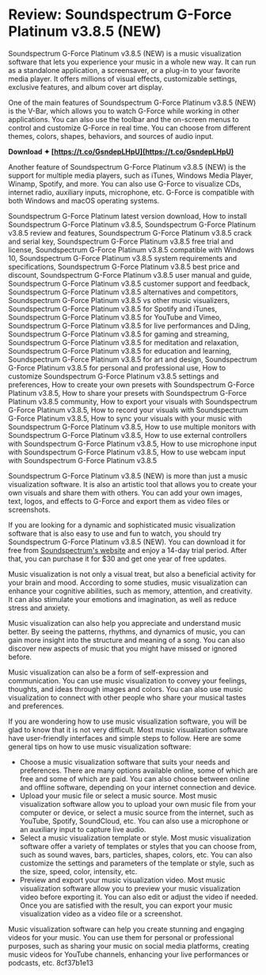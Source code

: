 
 
# Review: Soundspectrum G-Force Platinum v3.8.5 (NEW)
 
Soundspectrum G-Force Platinum v3.8.5 (NEW) is a music visualization software that lets you experience your music in a whole new way. It can run as a standalone application, a screensaver, or a plug-in to your favorite media player. It offers millions of visual effects, customizable settings, exclusive features, and album cover art display.
 
One of the main features of Soundspectrum G-Force Platinum v3.8.5 (NEW) is the V-Bar, which allows you to watch G-Force while working in other applications. You can also use the toolbar and the on-screen menus to control and customize G-Force in real time. You can choose from different themes, colors, shapes, behaviors, and sources of audio input.
 
**Download ✦ [https://t.co/GsndepLHpU](https://t.co/GsndepLHpU)**


 
Another feature of Soundspectrum G-Force Platinum v3.8.5 (NEW) is the support for multiple media players, such as iTunes, Windows Media Player, Winamp, Spotify, and more. You can also use G-Force to visualize CDs, internet radio, auxiliary inputs, microphone, etc. G-Force is compatible with both Windows and macOS operating systems.
 
Soundspectrum G-Force Platinum latest version download,  How to install Soundspectrum G-Force Platinum v3.8.5,  Soundspectrum G-Force Platinum v3.8.5 review and features,  Soundspectrum G-Force Platinum v3.8.5 crack and serial key,  Soundspectrum G-Force Platinum v3.8.5 free trial and license,  Soundspectrum G-Force Platinum v3.8.5 compatible with Windows 10,  Soundspectrum G-Force Platinum v3.8.5 system requirements and specifications,  Soundspectrum G-Force Platinum v3.8.5 best price and discount,  Soundspectrum G-Force Platinum v3.8.5 user manual and guide,  Soundspectrum G-Force Platinum v3.8.5 customer support and feedback,  Soundspectrum G-Force Platinum v3.8.5 alternatives and competitors,  Soundspectrum G-Force Platinum v3.8.5 vs other music visualizers,  Soundspectrum G-Force Platinum v3.8.5 for Spotify and iTunes,  Soundspectrum G-Force Platinum v3.8.5 for YouTube and Vimeo,  Soundspectrum G-Force Platinum v3.8.5 for live performances and DJing,  Soundspectrum G-Force Platinum v3.8.5 for gaming and streaming,  Soundspectrum G-Force Platinum v3.8.5 for meditation and relaxation,  Soundspectrum G-Force Platinum v3.8.5 for education and learning,  Soundspectrum G-Force Platinum v3.8.5 for art and design,  Soundspectrum G-Force Platinum v3.8.5 for personal and professional use,  How to customize Soundspectrum G-Force Platinum v3.8.5 settings and preferences,  How to create your own presets with Soundspectrum G-Force Platinum v3.8.5,  How to share your presets with Soundspectrum G-Force Platinum v3.8.5 community,  How to export your visuals with Soundspectrum G-Force Platinum v3.8.5,  How to record your visuals with Soundspectrum G-Force Platinum v3.8.5,  How to sync your visuals with your music with Soundspectrum G-Force Platinum v3.8.5,  How to use multiple monitors with Soundspectrum G-Force Platinum v3.8.5,  How to use external controllers with Soundspectrum G-Force Platinum v3.8.5,  How to use microphone input with Soundspectrum G-Force Platinum v3.8.5,  How to use webcam input with Soundspectrum G-Force Platinum v3.8.5
 
Soundspectrum G-Force Platinum v3.8.5 (NEW) is more than just a music visualization software. It is also an artistic tool that allows you to create your own visuals and share them with others. You can add your own images, text, logos, and effects to G-Force and export them as video files or screenshots.
 
If you are looking for a dynamic and sophisticated music visualization software that is also easy to use and fun to watch, you should try Soundspectrum G-Force Platinum v3.8.5 (NEW). You can download it for free from [Soundspectrum's website](https://www.soundspectrum.com/g-force/) and enjoy a 14-day trial period. After that, you can purchase it for $30 and get one year of free updates.
  
Music visualization is not only a visual treat, but also a beneficial activity for your brain and mood. According to some studies, music visualization can enhance your cognitive abilities, such as memory, attention, and creativity. It can also stimulate your emotions and imagination, as well as reduce stress and anxiety.
 
Music visualization can also help you appreciate and understand music better. By seeing the patterns, rhythms, and dynamics of music, you can gain more insight into the structure and meaning of a song. You can also discover new aspects of music that you might have missed or ignored before.
 
Music visualization can also be a form of self-expression and communication. You can use music visualization to convey your feelings, thoughts, and ideas through images and colors. You can also use music visualization to connect with other people who share your musical tastes and preferences.
  
If you are wondering how to use music visualization software, you will be glad to know that it is not very difficult. Most music visualization software have user-friendly interfaces and simple steps to follow. Here are some general tips on how to use music visualization software:
 
- Choose a music visualization software that suits your needs and preferences. There are many options available online, some of which are free and some of which are paid. You can also choose between online and offline software, depending on your internet connection and device.
- Upload your music file or select a music source. Most music visualization software allow you to upload your own music file from your computer or device, or select a music source from the internet, such as YouTube, Spotify, SoundCloud, etc. You can also use a microphone or an auxiliary input to capture live audio.
- Select a music visualization template or style. Most music visualization software offer a variety of templates or styles that you can choose from, such as sound waves, bars, particles, shapes, colors, etc. You can also customize the settings and parameters of the template or style, such as the size, speed, color, intensity, etc.
- Preview and export your music visualization video. Most music visualization software allow you to preview your music visualization video before exporting it. You can also edit or adjust the video if needed. Once you are satisfied with the result, you can export your music visualization video as a video file or a screenshot.

Music visualization software can help you create stunning and engaging videos for your music. You can use them for personal or professional purposes, such as sharing your music on social media platforms, creating music videos for YouTube channels, enhancing your live performances or podcasts, etc.
 8cf37b1e13
 
